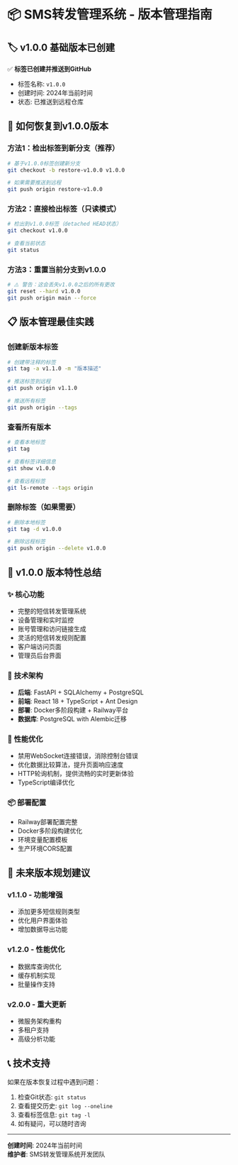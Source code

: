 # 📦 SMS转发管理系统 - 版本管理指南

## 🏷️ **v1.0.0 基础版本已创建**

✅ **标签已创建并推送到GitHub**
- 标签名称: `v1.0.0`
- 创建时间: 2024年当前时间
- 状态: 已推送到远程仓库

## 🔄 **如何恢复到v1.0.0版本**

### **方法1：检出标签到新分支（推荐）**
```bash
# 基于v1.0.0标签创建新分支
git checkout -b restore-v1.0.0 v1.0.0

# 如果需要推送到远程
git push origin restore-v1.0.0
```

### **方法2：直接检出标签（只读模式）**
```bash
# 检出到v1.0.0标签（detached HEAD状态）
git checkout v1.0.0

# 查看当前状态
git status
```

### **方法3：重置当前分支到v1.0.0**
```bash
# ⚠️ 警告：这会丢失v1.0.0之后的所有更改
git reset --hard v1.0.0
git push origin main --force
```

## 📋 **版本管理最佳实践**

### **创建新版本标签**
```bash
# 创建带注释的标签
git tag -a v1.1.0 -m "版本描述"

# 推送标签到远程
git push origin v1.1.0

# 推送所有标签
git push origin --tags
```

### **查看所有版本**
```bash
# 查看本地标签
git tag

# 查看标签详细信息
git show v1.0.0

# 查看远程标签
git ls-remote --tags origin
```

### **删除标签（如果需要）**
```bash
# 删除本地标签
git tag -d v1.0.0

# 删除远程标签
git push origin --delete v1.0.0
```

## 🌟 **v1.0.0 版本特性总结**

### ✨ **核心功能**
- 完整的短信转发管理系统
- 设备管理和实时监控
- 账号管理和访问链接生成
- 灵活的短信转发规则配置
- 客户端访问页面
- 管理员后台界面

### 🔧 **技术架构**
- **后端**: FastAPI + SQLAlchemy + PostgreSQL
- **前端**: React 18 + TypeScript + Ant Design
- **部署**: Docker多阶段构建 + Railway平台
- **数据库**: PostgreSQL with Alembic迁移

### 🎯 **性能优化**
- 禁用WebSocket连接错误，消除控制台错误
- 优化数据比较算法，提升页面响应速度
- HTTP轮询机制，提供流畅的实时更新体验
- TypeScript编译优化

### 📦 **部署配置**
- Railway部署配置完整
- Docker多阶段构建优化
- 环境变量配置模板
- 生产环境CORS配置

## 🚀 **未来版本规划建议**

### **v1.1.0 - 功能增强**
- 添加更多短信规则类型
- 优化用户界面体验
- 增加数据导出功能

### **v1.2.0 - 性能优化**
- 数据库查询优化
- 缓存机制实现
- 批量操作支持

### **v2.0.0 - 重大更新**
- 微服务架构重构
- 多租户支持
- 高级分析功能

## 📞 **技术支持**

如果在版本恢复过程中遇到问题：
1. 检查Git状态: `git status`
2. 查看提交历史: `git log --oneline`
3. 查看标签信息: `git tag -l`
4. 如有疑问，可以随时咨询

---
**创建时间**: 2024年当前时间  
**维护者**: SMS转发管理系统开发团队
